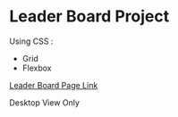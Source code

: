# Leader Board Project

Using CSS :

- Grid
- Flexbox

[Leader Board Page Link]()

Desktop View Only
